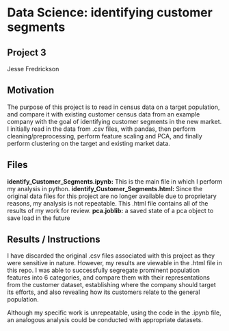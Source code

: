 # Data Science: identifying customer segments
## Project 3
Jesse Fredrickson

## Motivation
The purpose of this project is to read in census data on a target population, and compare it with existing customer census data from an example company with the goal of identifying customer segments in the new market. I initially read in the data from .csv files, with pandas, then perform cleaning/preprocessing, perform feature scaling and PCA, and finally perform clustering on the target and existing market data. 

## Files
**identify_Customer_Segments.ipynb:** This is the main file in which I perform my analysis in python.
**identify_Customer_Segments.html:** Since the original data files for this project are no longer available due to proprietary reasons, my analysis is not repeatable. This .html file contains all of the results of my work for review.
**pca.joblib:** a saved state of a pca object to save load in the future

## Results / Instructions
I have discarded the original .csv files associated with this project as they were sensitive in nature. However, my results are viewable in the .html file in this repo. I was able to successfully segregate prominent population features into 6 categories, and compare them with their representations from the customer dataset, establishing where the company should target its efforts, and also revealing how its customers relate to the general population.

Although my specific work is unrepeatable, using the code in the .ipynb file, an analogous analysis could be conducted with appropriate datasets.